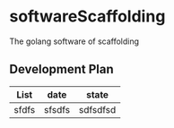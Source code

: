 # softwareScaffolding
The golang  software of scaffolding
##   Development Plan
|   List   |   date    |   state  |
|------|:--------:|-------|
|   sfdfs |  sfsdfs    | sdfsdfsd   |

